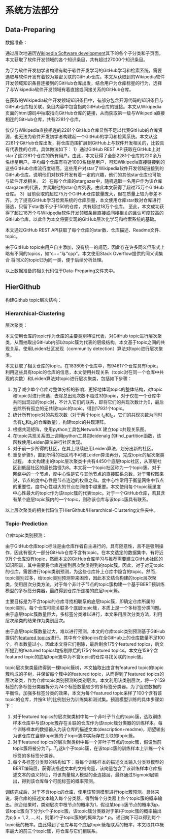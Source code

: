 # 系统方法部分

## Data-Preparing

数据准备：

通过层次地遍历[Wikipedia Software development](https://en.wikipedia.org/wiki/Category:Software_development)其下的各个子分类和子页面，本文获取了软件开发领域的各个知识条目，共有超过27000个知识条目。

为了为软件开发初学者构建有助于软件开发学习的GitHub学习和检索系统，需要选取与软件开发有着较为紧密关联的GitHub仓库。本文从获取到的Wikipedia软件开发领域知识条目连接到的GitHub仓库出发，结合用户为仓库标星的行为，选择了与Wikipedia软件开发领域有着直接或间接关系的GitHub仓库。

在获取的Wikipedia软件开发领域知识条目中，有部分包含开源代码的知识条目与GitHub仓库相关联，条目内容中包含指向GitHub仓库的链接。本文从Wikipedia页面的html源码中抽取指向GitHub仓库的链接，从而获取第一级与Wikipedia直接相连的GitHub仓库，共有2281个仓库。

仅仅与Wikipedia直接相连的2281个GitHub仓库显然不足以代表GitHub的仓库资源，也无法为软件开发初学者构建起一个GitHub的学习和检索系统。本文从这2281个GitHub仓库出发，将仓库范围扩展到GitHub上与软件开发相关的，比较具有代表性的仓库。具体做法如下：
1）通过GitHub REST API获取在GitHub上对star了这2281个仓库的所有用户。由此，本文获得了全部2281个仓库的220余万名标星用户。平均每个仓库有将近1000名标星用户，可知Wikipedia直接链接到的这些GitHub仓库流行度较高。这些用户对star了Wikipedia软件开发领域链接到的GitHub仓库，说明他们对软件开发有着一定的兴趣，他们的其他star仓库也可能与软件开发相关。
2）在每个仓库的stargazer中，随机选取一名用户作为该仓库stargazer的代表，并爬取他的star仓库列表。由此本文获得了超过75万个GitHub仓库。
3）目前获取的超过75万个GitHub仓库数量庞大，但在质量上较为参差不齐。为了提高GitHub学习检索系统的仓库质量，本文使用仓库star数对仓库进行筛选，只留下star数不少于150的仓库，共有超过18万个仓库。
至此，本文成功获得了超过18万个与Wikipedia软件开发领域条目直接或间接相关的且认可度较高的GitHub仓库，以此作为本文将要实现的GitHub层次化学习和检索系统的基础。

本文通过GitHub REST API获取了每个仓库的star数、仓库描述、Readme文件、topic。

由于GitHub topic由用户自主添加，没有统一的规范，因此存在许多同义但形式上略有不同的topics，如“c++”与“cpp”。本文使用Stack Overflow提供的同义词集合 将同义的topic归为同一类，便于后续分析处理。

以上数据准备的相关代码位于Data-Preparing文件夹中。

## HierGithub

构建Github topic层次结构：

### Hierarchical-Clustering

层次聚类：

本文使用仓库的topic作为仓库的主要类别特征代表，对GitHub topic进行层次聚类，从而抽取出GitHub内部以topic簇为代表的层级结构。本文基于topic之间的共现关系，使用Leiden社区发现（community detection）算法对topic进行层次聚类。

本文获取了相关仓库的topic。在183805个仓库中，有94617个仓库具有topic。利用这些具有topic的仓库的信息，本文使用共现关系（topic对在同一个仓库中共现的次数）和Leiden算法对topic进行层次聚类，包括如下步骤：

1. 为了减少单个仓库对整体分析的影响，更好地体现topic的整体结构，对topic和topic对进行筛选，去除总出现次数不超过3的topic，对于仅在一个仓库中共同出现过的topic对，不计入它们的联系，即将它们的共现次数计为0，最后去除所有孤立的无共现topic的topic，得到17931个topic。
2. 统计所有topic对的共现次数（对于两个topic $t_a$和$t_b$，它们的共现次数为同时含有$t_a$和$t_b$的仓库数量），构建topic的共现矩阵。
3. 根据共现矩阵，使用python工具包NetworkX 建立topic共现关系图。
4. 在topic共现关系图上调用python工具包leidenalg 的find_partition函数，该函数使用Leiden算法进行社区发现。
5. 对于前一步所得的社区，在其上继续应用Leiden算法，划分出新的社区。
6. 重复步骤5，直到所得的社区均不可被Leiden算法再分，完成topic的层次聚类过程。
本文构建出的topic层次聚类中共有4450个底层topic社区，从顶层社区到低层社区的最长路径为8。本文将一个topic社区称为一个topic簇。对于网络中的一个节点，度中心性是它与其他节点的直接联系总数，对于带权图来说，节点的度中心性是节点连边的权重之和。度中心性常用于衡量网络中节点的重要性，度中心性越大的节点在网络中越重要。本文使用每个topic簇里度中心性最大的topic作为该topic簇的代表topic。对于一个GitHub仓库，若其含有某个底层topic簇内的一个topic，则称该仓库与该topic簇具有联系。

以上层次聚类的相关代码位于HierGithub/Hierarchical-Clustering文件夹中。

### Topic-Prediction

仓库topic类别预测：

由于GitHub仓库topic标注是由仓库作者自主进行的，具有随意性，且不是强制操作，因此有很大一部分GitHub仓库不含有topic。在本文选定的数据集中，有将近9万个仓库没有topic，然而本文的GitHub仓库学习与推荐需要建立GitHub社区的知识图谱，其中需要将仓库连接到层次聚类得到的topic簇。因此，对于对无topic的仓库，需要进行topic类别预测，为这些仓库补上仓库中隐含的topic。然而，topic类别过多，给topic类别预测带来困难，因此本文结合构建的topic层次聚类，使用层次分类方法，对于每个非叶子节点的topic簇构建一个基于BERT预训练模型的多标签分类器，最终得到仓库所连接的底层topic簇。

主要目标是为不含topic的仓库寻找相联系的底层topic簇，即确定仓库所属的topic类别，每个仓库可能关联多个底层topic簇，本质上是一个多标签分类问题。由于底层topic簇数量巨大，多标签分类难以进行，本文采用层次分类方法，利用层次聚类的结果作为类别层次。

由于底层topic簇数量过大，难以进行预测，本文的仓库topic类别预测基于GitHub提供的[featured topics](https://github.com/topics)进行。其中有个别topics在全GitHub上的仓库数量不足100个，样本数量过小，因此本文将它们剔除，最后剩余175个featured topics，后文所提到的featured topics均指剔除后的175个featured topics。本文在159个含featured topic的底层topic簇中为不含topic的仓库寻找关联的topic簇。

topic层次聚类最终得到一棵topic簇树，本文抽取出由含有featured topic的topic簇构成的子树，并保留每个簇中的featured topic，从而得到了featured topics的层次聚类，作为仓库topic类别预测的类别层次。本文利用该类别层次，将一个159标签的多标签分类器拆分为74个标签数量较少的多标签分类器。为了促进数据的平衡性，加强多标签分类的效果，本文为每个featured topic采样了100个含有该topic的仓库，并按9:1的比例划分为训练集和测试集。预测模型训练的具体步骤如下：

1. 对于featured topics的层次聚类树中每一个非叶子节点的topic簇，选取训练样本仓库中与该topic簇存在关联的仓库作为该topic簇分类器的训练样本。每个训练样本的数据输入为该仓库的描述文本(description+readme)，期望输出为该仓库在当前topic簇的子topic簇中实际存在关联的topic簇。
2. 对于featured topics的层次聚类树中每一个非叶子节点的topic簇，假设当前topic簇将被分为$T_1…T_k$这k个子topic簇，在该topic簇的训练样本上训练一个k标签的多标签分类器。
3. 每个多标签分类器的结构如下：将每个训练样本的描述文本输入分类器模型的BERT编码层，获得该描述文本的文档向量，该向量包含了该训练样本仓库描述文本的语义特征，将该向量输入模型的全连接层，最终通过Sigmoid层输出，得到该仓库每个可能标签的概率预测。

训练完成后，对于不含topic的仓库，使用该预测模型进行topic簇预测。具体来说，将仓库的描述文本输入每个分类器，得到每个分类器上各个topic簇的概率输出。综合结果时，类别层次中根节点的概率为1，假设某topic簇节点的概率为p，该topic簇向下分为k个子topic簇，该topic簇分类器对于第i子topic簇的概率输出为$p_i (i=1,2,…,k)$，则第i个子topic簇的的概率为$p*p_i$，递归向下可以得到每个topic簇的概率。由此得到了仓库与每个底层topic簇相联系的概率，本文取其中概率最大的前三个topic簇，将仓库与它们相联系。

